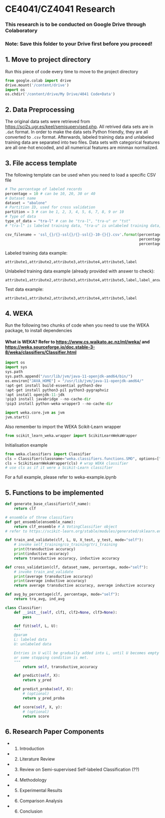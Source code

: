 # CE4041/CZ4041 Research
### This research is to be conducted on Google Drive through Colaboratory
### Note: Save this folder to your Drive first before you proceed!
## 1. Move to project directory
Run this piece of code every time to move to the project directory
```python
from google.colab import drive
drive.mount('/content/drive')
import os
os.chdir('/content/drive/My Drive/4041 Code+Data')
```
## 2. Data Preprocessing
The original data sets were retrieved from https://sci2s.ugr.es/keel/semisupervised.php.  All retrived data sets are in `.dat` format. In order to make the data sets Python friendly, they are all converted to `.csv` format. Afterwards, labeled training data and unlabeled training data are separated into two files. Data sets with categorical features are all one-hot encoded, and all numerical features are minmax normalized.
## 3. File access template
The following template can be used when you need to load a specific CSV file

```python
# The percentage of labeled records
percentage = 10 # can be 10, 20, 30 or 40
# Dataset name
dataset = "abalone"
# Partition ID, used for cross validation
partition = 3 # can be 1, 2, 3, 4, 5, 6, 7, 8, 9 or 10
# Type of data
type_of_data = "tra-l" # can be "tra-l", "tra-u" or "tst"
# "tra-l" is labeled training data, "tra-u" is unlabeled training data, "tst" is test data

csv_filename = 'ssl_{}/{}-ssl{}/{}-ssl{}-10-{}{}.csv'.format(percentage, dataset,
                                                             percentage, dataset,
                                                             percentage, partition, type_of_data)
```
Labeled training data example:
```csv
attribute1,attribute2,attribute3,attribute4,attribute5,label
```
Unlabeled training data example (already provided with answer to check):
```csv
attribute1,attribute2,attribute3,attribute4,attribute5,label,label_answer
```
Test data example:
```csv
attribute1,attribute2,attribute3,attribute4,attribute5,label
```

## 4. WEKA
Run the following two chunks of code when you need to use the WEKA package, to install dependencies
#### What is WEKA? Refer to https://www.cs.waikato.ac.nz/ml/weka/ and https://weka.sourceforge.io/doc.stable-3-8/weka/classifiers/Classifier.html
```python
import os
import sys
sys.path
sys.path.append("/usr/lib/jvm/java-11-openjdk-amd64/bin/")
os.environ["JAVA_HOME"] = "/usr/lib/jvm/java-11-openjdk-amd64/"
!apt-get install build-essential python3-dev
!apt-get install python3-pil python3-pygraphviz
!apt install openjdk-11-jdk
!pip3 install javabridge --no-cache-dir
!pip3 install python-weka-wrapper3 --no-cache-dir
```
```python
import weka.core.jvm as jvm
jvm.start()
```
Also remember to import the WEKA Scikit-Learn wrapper
```python
from scikit_learn_weka.wrapper import ScikitLearnWekaWrapper
```
Initialisation example
```python
from weka.classifiers import Classifier
cls = Classifier(classname="weka.classifiers.functions.SMO", options=["-N", "0"]) # WEKA classifier
cls = ScikitLearnWekaWrapper(cls) # wrap WEKA classifier
# use cls as if it were a Scikit-Learn classifier
```
For a full example, please refer to weka-example.ipynb
## 5. Functions to be implemented
```python
def generate_base_classifier(clf_name):
    return clf

# ensemble of three classifiers
def get_ensemble(ensemble_name):
    return clf_ensemble # A VotingClassifier object 
# refer to https://scikit-learn.org/stable/modules/generated/sklearn.ensemble.VotingClassifier.html#sklearn.ensemble.VotingClassifier

def train_and_validate(clf, L, U, X_test, y_test, mode="self"):
    # invoke self_training/co_training/tri_training
    print(transductive accuracy)
    print(inductive accuracy)
    return transductive accuracy, inductive accuracy

def cross_validation(clf, dataset_name, percentage, mode="self"):
    # invoke train_and_validate
    print(average transductive accuracy)
    print(average inductive accuracy)
    return average transductive accuracy, average inductive accuracy

def avg_by_percentage(clf, percentage, mode="self"):
    return tra_avg, ind_avg
```
```python
class Classifier:
    def __init__(self, clf1, clf2=None, clf3=None):
        pass

    def fit(self, L, U):
    """
    @param
    L: labeled data
    U: unlabeled data

    Entries in U will be gradually added into L, until U becomes empty
    or some stopping condition is met.
    """
        return self, transductive_accuracy

    def predict(self, X):
        return y_pred

    def predict_proba(self, X):
        # (optional)
        return y_pred_proba

    def score(self, X, y):
        # (optional)
        return score
```
## 6. Research Paper Components
+ 1. Introduction
+ 2. Literature Review
+ 3. Review on Semi-supervised Self-labeled Classification (??)
+ 4. Methodology
+ 5. Experimental Results
+ 6. Comparison Analysis
+ 6. Conclusion

